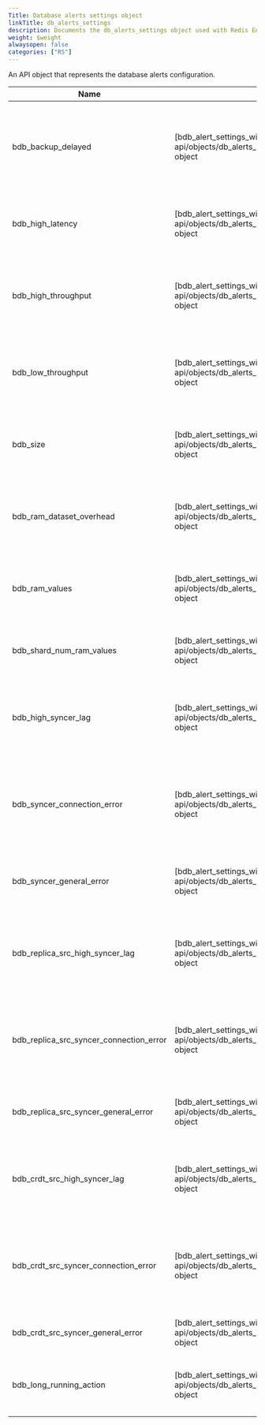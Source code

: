```yaml
---
Title: Database alerts settings object
linkTitle: db_alerts_settings
description: Documents the db_alerts_settings object used with Redis Enterprise Software REST API calls.
weight: $weight
alwaysopen: false
categories: ["RS"]
---
```


An API object that represents the database alerts configuration.

| Name | Type/Value | Description |
|------|------------|-------------|
| bdb_backup_delayed | [bdb_alert_settings_with_threshold]({{<relref "/rs/references/rest-api/objects/db_alerts_settings/bdb_alert_settings_with_threshold">}}) object | Periodic backup has been delayed for longer than specified threshold value (minutes) |
| bdb_high_latency | [bdb_alert_settings_with_threshold]({{<relref "/rs/references/rest-api/objects/db_alerts_settings/bdb_alert_settings_with_threshold">}}) object | Latency is higher than specified threshold value (microsec) |
| bdb_high_throughput | [bdb_alert_settings_with_threshold]({{<relref "/rs/references/rest-api/objects/db_alerts_settings/bdb_alert_settings_with_threshold">}}) object | Throughput is higher than specified threshold value (requests / sec) |
| bdb_low_throughput | [bdb_alert_settings_with_threshold]({{<relref "/rs/references/rest-api/objects/db_alerts_settings/bdb_alert_settings_with_threshold">}}) object | Throughput is lower than specified threshold value (requests / sec) |
| bdb_size | [bdb_alert_settings_with_threshold]({{<relref "/rs/references/rest-api/objects/db_alerts_settings/bdb_alert_settings_with_threshold">}}) object | Dataset size has reached the threshold value \(% of the memory limit) |
| bdb_ram_dataset_overhead | [bdb_alert_settings_with_threshold]({{<relref "/rs/references/rest-api/objects/db_alerts_settings/bdb_alert_settings_with_threshold">}}) object | Dataset RAM overhead of a shard has reached the threshold value (% of its RAM limit) |
| bdb_ram_values | [bdb_alert_settings_with_threshold]({{<relref "/rs/references/rest-api/objects/db_alerts_settings/bdb_alert_settings_with_threshold">}}) object | Percent of values kept in a shard's RAM is lower than (% of its key count) |
| bdb_shard_num_ram_values | [bdb_alert_settings_with_threshold]({{<relref "/rs/references/rest-api/objects/db_alerts_settings/bdb_alert_settings_with_threshold">}}) object | Number of values kept in a shard's RAM is lower than (values) |
| bdb_high_syncer_lag | [bdb_alert_settings_with_threshold]({{<relref "/rs/references/rest-api/objects/db_alerts_settings/bdb_alert_settings_with_threshold">}}) object | Replica of sync lag is higher than specified threshold value (seconds) (deprecated) |
| bdb_syncer_connection_error | [bdb_alert_settings_with_threshold]({{<relref "/rs/references/rest-api/objects/db_alerts_settings/bdb_alert_settings_with_threshold">}}) object | Replica of sync has connection error while trying to connect replica source (deprecated) |
| bdb_syncer_general_error | [bdb_alert_settings_with_threshold]({{<relref "/rs/references/rest-api/objects/db_alerts_settings/bdb_alert_settings_with_threshold">}}) object | Replica of sync encountered in general error (deprecated) |
| bdb_replica_src_high_syncer_lag | [bdb_alert_settings_with_threshold]({{<relref "/rs/references/rest-api/objects/db_alerts_settings/bdb_alert_settings_with_threshold">}}) object | Replica-of source sync lag is higher than specified threshold  value (seconds) |
| bdb_replica_src_syncer_connection_error | [bdb_alert_settings_with_threshold]({{<relref "/rs/references/rest-api/objects/db_alerts_settings/bdb_alert_settings_with_threshold">}}) object | Replica-of source sync has connection error while trying to connect replica source |
| bdb_replica_src_syncer_general_error | [bdb_alert_settings_with_threshold]({{<relref "/rs/references/rest-api/objects/db_alerts_settings/bdb_alert_settings_with_threshold">}}) object | Replica-of sync encountered in general error |
| bdb_crdt_src_high_syncer_lag | [bdb_alert_settings_with_threshold]({{<relref "/rs/references/rest-api/objects/db_alerts_settings/bdb_alert_settings_with_threshold">}}) object | CRDB source sync lag is higher than specified threshold value (seconds) |
| bdb_crdt_src_syncer_connection_error | [bdb_alert_settings_with_threshold]({{<relref "/rs/references/rest-api/objects/db_alerts_settings/bdb_alert_settings_with_threshold">}}) object | CRDB source sync has connection error while trying to connect replica source |
| bdb_crdt_src_syncer_general_error | [bdb_alert_settings_with_threshold]({{<relref "/rs/references/rest-api/objects/db_alerts_settings/bdb_alert_settings_with_threshold">}}) object | CRDB sync encountered in general error |
| bdb_long_running_action | [bdb_alert_settings_with_threshold]({{<relref "/rs/references/rest-api/objects/db_alerts_settings/bdb_alert_settings_with_threshold">}}) object | An alert for state-machines that are running for too long |
